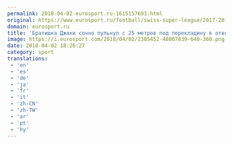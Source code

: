 ```yaml
---
permalink: 2018-04-02-eurosport.ru-1615157693.html
original: https://www.eurosport.ru/football/swiss-super-league/2017-2018/story_sto6698480.shtml
domain: eurosport.ru
title: 'Братишка Джаки сочно пульнул с 25 метров под перекладину в ответ на бисиклету форварда «Янг Бойз»'
image: https://i.eurosport.com/2018/04/02/2305452-48007839-640-360.png
date: 2018-04-02 18:26:27
category: sport
translations: 
 - 'en'
 - 'es'
 - 'de'
 - 'ja'
 - 'fr'
 - 'it'
 - 'zh-CN'
 - 'zh-TW'
 - 'ar'
 - 'pt'
 - 'hy'
---
```


